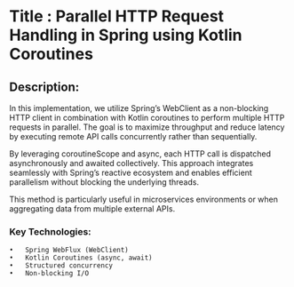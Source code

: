 # Title : Parallel HTTP Request Handling in Spring using Kotlin Coroutines

## Description:
In this implementation, we utilize Spring’s WebClient as a non-blocking HTTP client in combination with Kotlin coroutines to perform multiple HTTP requests in parallel. The goal is to maximize throughput and reduce latency by executing remote API calls concurrently rather than sequentially.

By leveraging coroutineScope and async, each HTTP call is dispatched asynchronously and awaited collectively. This approach integrates seamlessly with Spring’s reactive ecosystem and enables efficient parallelism without blocking the underlying threads.

This method is particularly useful in microservices environments or when aggregating data from multiple external APIs.

### Key Technologies:

	•	Spring WebFlux (WebClient)
	•	Kotlin Coroutines (async, await)
	•	Structured concurrency
	•	Non-blocking I/O
